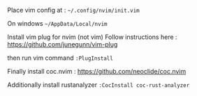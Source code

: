 Place vim config at : 
`~/.config/nvim/init.vim`

On windows `~/AppData/Local/nvim`

Install vim plug for nvim (not vim) Follow instructions here : https://github.com/junegunn/vim-plug

then run vim command `:PlugInstall`

Finally install coc.nvim : https://github.com/neoclide/coc.nvim

Additionally install rustanalyzer `:CocInstall coc-rust-analyzer`
